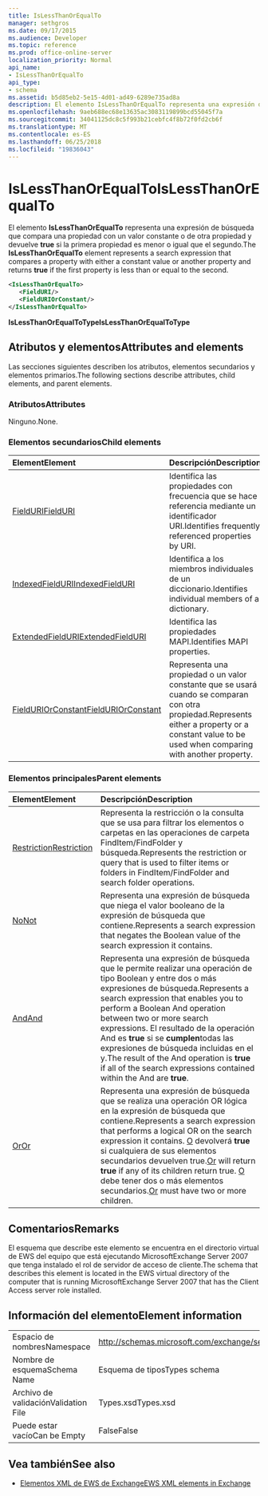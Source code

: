 ```yaml
---
title: IsLessThanOrEqualTo
manager: sethgros
ms.date: 09/17/2015
ms.audience: Developer
ms.topic: reference
ms.prod: office-online-server
localization_priority: Normal
api_name:
- IsLessThanOrEqualTo
api_type:
- schema
ms.assetid: b5d85eb2-5e15-4d01-ad49-6289e735ad8a
description: El elemento IsLessThanOrEqualTo representa una expresión de búsqueda que compara una propiedad con un valor constante u otra propiedad y devuelve true si la primera propiedad es menor o igual que el segundo.
ms.openlocfilehash: 9aeb688ec68e13635ac3083119899bcd55045f7a
ms.sourcegitcommit: 34041125dc8c5f993b21cebfc4f8b72f0fd2cb6f
ms.translationtype: MT
ms.contentlocale: es-ES
ms.lasthandoff: 06/25/2018
ms.locfileid: "19836043"
---
```

# <a name="islessthanorequalto"></a><span data-ttu-id="fd991-103">IsLessThanOrEqualTo</span><span class="sxs-lookup"><span data-stu-id="fd991-103">IsLessThanOrEqualTo</span></span>

<span data-ttu-id="fd991-104">El elemento **IsLessThanOrEqualTo** representa una expresión de búsqueda que compara una propiedad con un valor constante o de otra propiedad y devuelve **true** si la primera propiedad es menor o igual que el segundo.</span><span class="sxs-lookup"><span data-stu-id="fd991-104">The **IsLessThanOrEqualTo** element represents a search expression that compares a property with either a constant value or another property and returns **true** if the first property is less than or equal to the second.</span></span> 
  
```xml
<IsLessThanOrEqualTo>
   <FieldURI/>
   <FieldURIOrConstant/>
</IsLessThanOrEqualTo>
```

 <span data-ttu-id="fd991-105">**IsLessThanOrEqualToType**</span><span class="sxs-lookup"><span data-stu-id="fd991-105">**IsLessThanOrEqualToType**</span></span>
## <a name="attributes-and-elements"></a><span data-ttu-id="fd991-106">Atributos y elementos</span><span class="sxs-lookup"><span data-stu-id="fd991-106">Attributes and elements</span></span>

<span data-ttu-id="fd991-107">Las secciones siguientes describen los atributos, elementos secundarios y elementos primarios.</span><span class="sxs-lookup"><span data-stu-id="fd991-107">The following sections describe attributes, child elements, and parent elements.</span></span>
  
### <a name="attributes"></a><span data-ttu-id="fd991-108">Atributos</span><span class="sxs-lookup"><span data-stu-id="fd991-108">Attributes</span></span>

<span data-ttu-id="fd991-109">Ninguno.</span><span class="sxs-lookup"><span data-stu-id="fd991-109">None.</span></span>
  
### <a name="child-elements"></a><span data-ttu-id="fd991-110">Elementos secundarios</span><span class="sxs-lookup"><span data-stu-id="fd991-110">Child elements</span></span>

|<span data-ttu-id="fd991-111">**Element**</span><span class="sxs-lookup"><span data-stu-id="fd991-111">**Element**</span></span>|<span data-ttu-id="fd991-112">**Descripción**</span><span class="sxs-lookup"><span data-stu-id="fd991-112">**Description**</span></span>|
|:-----|:-----|
|[<span data-ttu-id="fd991-113">FieldURI</span><span class="sxs-lookup"><span data-stu-id="fd991-113">FieldURI</span></span>](fielduri.md) <br/> |<span data-ttu-id="fd991-114">Identifica las propiedades con frecuencia que se hace referencia mediante un identificador URI.</span><span class="sxs-lookup"><span data-stu-id="fd991-114">Identifies frequently referenced properties by URI.</span></span>  <br/> |
|[<span data-ttu-id="fd991-115">IndexedFieldURI</span><span class="sxs-lookup"><span data-stu-id="fd991-115">IndexedFieldURI</span></span>](indexedfielduri.md) <br/> |<span data-ttu-id="fd991-116">Identifica a los miembros individuales de un diccionario.</span><span class="sxs-lookup"><span data-stu-id="fd991-116">Identifies individual members of a dictionary.</span></span>  <br/> |
|[<span data-ttu-id="fd991-117">ExtendedFieldURI</span><span class="sxs-lookup"><span data-stu-id="fd991-117">ExtendedFieldURI</span></span>](extendedfielduri.md) <br/> |<span data-ttu-id="fd991-118">Identifica las propiedades MAPI.</span><span class="sxs-lookup"><span data-stu-id="fd991-118">Identifies MAPI properties.</span></span>  <br/> |
|[<span data-ttu-id="fd991-119">FieldURIOrConstant</span><span class="sxs-lookup"><span data-stu-id="fd991-119">FieldURIOrConstant</span></span>](fielduriorconstant.md) <br/> |<span data-ttu-id="fd991-120">Representa una propiedad o un valor constante que se usará cuando se comparan con otra propiedad.</span><span class="sxs-lookup"><span data-stu-id="fd991-120">Represents either a property or a constant value to be used when comparing with another property.</span></span>  <br/> |
   
### <a name="parent-elements"></a><span data-ttu-id="fd991-121">Elementos principales</span><span class="sxs-lookup"><span data-stu-id="fd991-121">Parent elements</span></span>

|<span data-ttu-id="fd991-122">**Element**</span><span class="sxs-lookup"><span data-stu-id="fd991-122">**Element**</span></span>|<span data-ttu-id="fd991-123">**Descripción**</span><span class="sxs-lookup"><span data-stu-id="fd991-123">**Description**</span></span>|
|:-----|:-----|
|[<span data-ttu-id="fd991-124">Restriction</span><span class="sxs-lookup"><span data-stu-id="fd991-124">Restriction</span></span>](restriction.md) <br/> |<span data-ttu-id="fd991-125">Representa la restricción o la consulta que se usa para filtrar los elementos o carpetas en las operaciones de carpeta FindItem/FindFolder y búsqueda.</span><span class="sxs-lookup"><span data-stu-id="fd991-125">Represents the restriction or query that is used to filter items or folders in FindItem/FindFolder and search folder operations.</span></span>  <br/> |
|[<span data-ttu-id="fd991-126">No</span><span class="sxs-lookup"><span data-stu-id="fd991-126">Not</span></span>](not.md) <br/> |<span data-ttu-id="fd991-127">Representa una expresión de búsqueda que niega el valor booleano de la expresión de búsqueda que contiene.</span><span class="sxs-lookup"><span data-stu-id="fd991-127">Represents a search expression that negates the Boolean value of the search expression it contains.</span></span>  <br/> |
|[<span data-ttu-id="fd991-128">And</span><span class="sxs-lookup"><span data-stu-id="fd991-128">And</span></span>](and.md) <br/> |<span data-ttu-id="fd991-129">Representa una expresión de búsqueda que le permite realizar una operación de tipo Boolean y entre dos o más expresiones de búsqueda.</span><span class="sxs-lookup"><span data-stu-id="fd991-129">Represents a search expression that enables you to perform a Boolean And operation between two or more search expressions.</span></span> <span data-ttu-id="fd991-130">El resultado de la operación And es **true** si se **cumplen**todas las expresiones de búsqueda incluidas en el y.</span><span class="sxs-lookup"><span data-stu-id="fd991-130">The result of the And operation is **true** if all of the search expressions contained within the And are **true**.</span></span>  <br/> |
|[<span data-ttu-id="fd991-131">Or</span><span class="sxs-lookup"><span data-stu-id="fd991-131">Or</span></span>](or.md) <br/> |<span data-ttu-id="fd991-132">Representa una expresión de búsqueda que se realiza una operación OR lógica en la expresión de búsqueda que contiene.</span><span class="sxs-lookup"><span data-stu-id="fd991-132">Represents a search expression that performs a logical OR on the search expression it contains.</span></span> <span data-ttu-id="fd991-133">[O](or.md) devolverá **true** si cualquiera de sus elementos secundarios devuelven true.</span><span class="sxs-lookup"><span data-stu-id="fd991-133">[Or](or.md) will return **true** if any of its children return true.</span></span> <span data-ttu-id="fd991-134">[O](or.md) debe tener dos o más elementos secundarios.</span><span class="sxs-lookup"><span data-stu-id="fd991-134">[Or](or.md) must have two or more children.</span></span>  <br/> |
   
## <a name="remarks"></a><span data-ttu-id="fd991-135">Comentarios</span><span class="sxs-lookup"><span data-stu-id="fd991-135">Remarks</span></span>

<span data-ttu-id="fd991-136">El esquema que describe este elemento se encuentra en el directorio virtual de EWS del equipo que está ejecutando MicrosoftExchange Server 2007 que tenga instalado el rol de servidor de acceso de cliente.</span><span class="sxs-lookup"><span data-stu-id="fd991-136">The schema that describes this element is located in the EWS virtual directory of the computer that is running MicrosoftExchange Server 2007 that has the Client Access server role installed.</span></span>
  
## <a name="element-information"></a><span data-ttu-id="fd991-137">Información del elemento</span><span class="sxs-lookup"><span data-stu-id="fd991-137">Element information</span></span>

|||
|:-----|:-----|
|<span data-ttu-id="fd991-138">Espacio de nombres</span><span class="sxs-lookup"><span data-stu-id="fd991-138">Namespace</span></span>  <br/> |http://schemas.microsoft.com/exchange/services/2006/types  <br/> |
|<span data-ttu-id="fd991-139">Nombre de esquema</span><span class="sxs-lookup"><span data-stu-id="fd991-139">Schema Name</span></span>  <br/> |<span data-ttu-id="fd991-140">Esquema de tipos</span><span class="sxs-lookup"><span data-stu-id="fd991-140">Types schema</span></span>  <br/> |
|<span data-ttu-id="fd991-141">Archivo de validación</span><span class="sxs-lookup"><span data-stu-id="fd991-141">Validation File</span></span>  <br/> |<span data-ttu-id="fd991-142">Types.xsd</span><span class="sxs-lookup"><span data-stu-id="fd991-142">Types.xsd</span></span>  <br/> |
|<span data-ttu-id="fd991-143">Puede estar vacío</span><span class="sxs-lookup"><span data-stu-id="fd991-143">Can be Empty</span></span>  <br/> |<span data-ttu-id="fd991-144">False</span><span class="sxs-lookup"><span data-stu-id="fd991-144">False</span></span>  <br/> |
   
## <a name="see-also"></a><span data-ttu-id="fd991-145">Vea también</span><span class="sxs-lookup"><span data-stu-id="fd991-145">See also</span></span>



- [<span data-ttu-id="fd991-146">Elementos XML de EWS de Exchange</span><span class="sxs-lookup"><span data-stu-id="fd991-146">EWS XML elements in Exchange</span></span>](ews-xml-elements-in-exchange.md)

